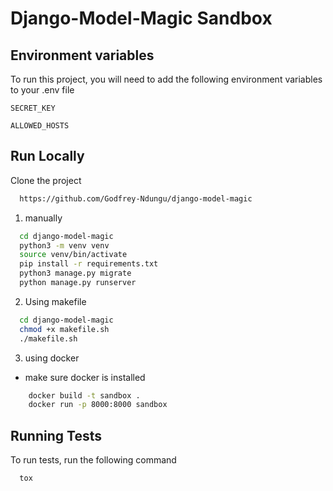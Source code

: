 
# Django-Model-Magic Sandbox




## Environment  variables
To run this project, you will need to add the following environment variables to your .env file

`SECRET_KEY`

`ALLOWED_HOSTS`


## Run Locally

Clone the project

```bash
  https://github.com/Godfrey-Ndungu/django-model-magic
```

1. manually

```bash
  cd django-model-magic
  python3 -m venv venv
  source venv/bin/activate
  pip install -r requirements.txt
  python3 manage.py migrate
  python manage.py runserver
```

2. Using makefile

```bash
  cd django-model-magic
  chmod +x makefile.sh
  ./makefile.sh
```

3. using docker
- make sure docker is installed

```bash
    docker build -t sandbox .
    docker run -p 8000:8000 sandbox
```


## Running Tests

To run tests, run the following command

```bash
  tox
```

